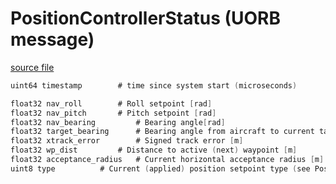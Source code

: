 # PositionControllerStatus (UORB message)

[source file](https://github.com/PX4/PX4-Autopilot/blob/main/msg/PositionControllerStatus.msg)

```c
uint64 timestamp		# time since system start (microseconds)

float32 nav_roll		# Roll setpoint [rad]
float32 nav_pitch		# Pitch setpoint [rad]
float32 nav_bearing 		# Bearing angle[rad]
float32 target_bearing		# Bearing angle from aircraft to current target [rad]
float32 xtrack_error		# Signed track error [m]
float32 wp_dist			# Distance to active (next) waypoint [m]
float32 acceptance_radius	# Current horizontal acceptance radius [m]
uint8 type			# Current (applied) position setpoint type (see PositionSetpoint.msg)

```
